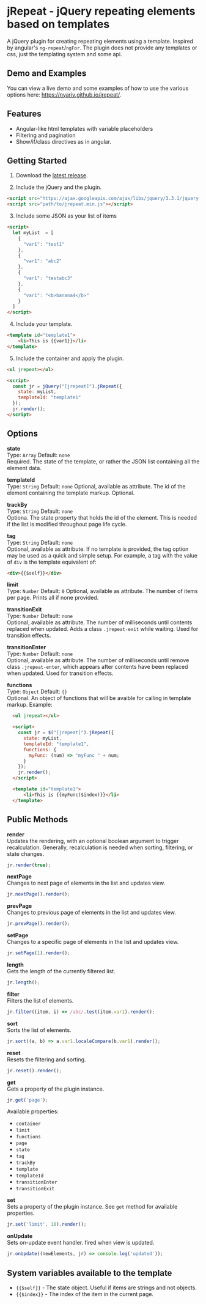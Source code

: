 # jRepeat - jQuery repeating elements based on templates
A jQuery plugin for creating repeating elements using a template. Inspired by angular's `ng-repeat`/`ngFor`. The plugin does not provide any templates or css, just the templating system and some api.


## Demo and Examples
You can view a live demo and some examples of how to use the various options here: https://nyariv.github.io/jrepeat/.


## Features
* Angular-like html templates with variable placeholders
* Filtering and pagination
* Show/if/class directives as in angular.

## Getting Started
1. Download the [latest release](https://github.com/nyariv/jrepeat/releases/latest).

2. Include the jQuery and the plugin.
  ```html
  <script src="https://ajax.googleapis.com/ajax/libs/jquery/3.3.1/jquery.min.js"></script>
  <script src="path/to/jrepeat.min.js"></script>
  ```

3. Include some JSON as your list of items

  ```html
  <script>
    let myList  = [
      {
        "var1": "test1"
      },
      {
        "var1": "abc2"
      },
      {
        "var1": "testabc3"
      },
      {
        "var1": "<b>banana4</b>"
      }
    ]
  </script>
  ```
4. Include your template.

  ```html
  <template id="template1">
      <li>This is {{var1}}</li>
  </template>
  ```

5. Include the container and apply the plugin.

  ```html
  <ul jrepeat></ul>

  <script>
    const jr = jQuery("[jrepeat]").jRepeat({
      state: myList,
      templateId: "template1"
    });
    jr.render();
  </script>
  ```

## Options

**state**  
Type: `Array` Default: `none`  
Required. The state of the template, or rather the JSON list containing all the element data.

**templateId**  
Type: `String` Default: `none`
Optional, available as attribute. The id of the element containing the template markup. Optional.

**trackBy**  
Type: `String` Default: `none`  
Optiona. The state property that holds the id of the element. This is needed if the list is modified throughout page life cycle.

**tag**  
Type: `String` Default: `none`  
Optional, available as attribute. If no template is provided, the tag option may be used as a quick and simple setup. For example, a tag with the value of `div` is the template equivalent of:

```html
<div>{{$self}}</div>
```

**limit**  
Type: `Number` Default: `0`
Optional, available as attribute. The number of items per page. Prints all if none provided.

**transitionExit**  
Type: `Number` Default: `none`  
Optional, available as attribute. The number of milliseconds until contents replaced when updated. Adds a class `.jrepeat-exit` while waiting. Used for transition effects.

**transitionEnter**  
Type: `Number` Default: `none`  
Optional, available as attribute. The number of milliseconds until remove class `.jrepeat-enter`, which appears after contents have been replaced when updated. Used for transition effects.

**functions**  
Type: `Object` Default: `{}`  
Optional. An object of functions that will be avaible for calling in template markup. Example:

```html
  <ul jrepeat></ul>

  <script>
    const jr = $("[jrepeat]").jRepeat({
      state: myList,
      templateId: "template1",
      functions: {
        myFunc: (num) => "myFunc " + num;
      }
    });
    jr.render();
  </script>

  <template id="template1">
      <li>This is {{myFunc($index)}}</li>
  </template>
```

## Public Methods
**render**  
Updates the rendering, with an optional boolean argument to trigger recalculation. Generally, recalculation is needed when sorting, filtering, or state changes.

```js
jr.render(true);
```

**nextPage**  
Changes to next page of elements in the list and updates view.

```js
jr.nextPage().render();
```

**prevPage**  
Changes to previous page of elements in the list and updates view.

```js
jr.prevPage().render();
```

**setPage**  
Changes to a specific page of elements in the list and updates view.

```js
jr.setPage(1).render();
```

**length**  
Gets the length of the currently filtered list.

```js
jr.length();
```

**filter**  
Filters the list of elements.

```js
jr.filter((item, i) => /abc/.test(item.var1).render();
```

**sort**  
Sorts the list of elements.

```js
jr.sort((a, b) => a.var1.localeCompare(b.var1).render();
```

**reset**  
Resets the filtering and sorting.

```js
jr.reset().render();
```

**get**  
Gets a property of the plugin instance.

```js
jr.get('page');
```
Available properties:
- `container`
- `limit`
- `functions`
- `page`
- `state`
- `tag`
- `trackBy`
- `template`
- `templateId`
- `transitionEnter`
- `transitionExit`

**set**  
Sets a property of the plugin instance. See `get` method for available properties.

```js
jr.set('limit', 10).render();
```

**onUpdate**  
Sets on-update event handler. fired when view is updated.

```js
jr.onUpdate((newElements, jr) => console.log('updated'));
```

## System variables available to the template
- `{{$self}}` - The state object. Useful if items are strings and not objects.
- `{{$index}}` - The index of the item in the current page.